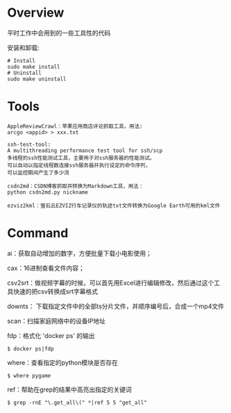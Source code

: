# Overview

平时工作中会用到的一些工具性的代码

安装和卸载:

```
# Install
sudo make install
# Uninstall
sudo make uninstall
```

# Tools

```
AppleReviewCrawl：苹果应用商店评论抓取工具，用法:
arcgo <appid> > xxx.txt

ssh-test-tool: 
A multithreading performance test tool for ssh/scp
多线程的ssh性能测试工具，主要用于对ssh服务器的性能测试。
可以自动以指定线程数连接ssh服务器并执行设定的命令序列，
可以监控期间产生了多少流

csdn2md：CSDN博客抓取并转换为Markdown工具，用法：
python csdn2md.py nickname

ezviz2kml：萤石云EZVIZ行车记录仪的轨迹txt文件转换为Google Earth可用的kml文件
```

# Command

ai：获取自动增加的数字，方便批量下载小电影使用；

cax：16进制查看文件内容；

csv2srt：做视频字幕的时候，可以首先用Excel进行编辑修改，然后通过这个工具快速的把csv转换成srt字幕格式

downts：
下载指定文件中的全部ts分片文件，并顺序编号后，合成一个mp4文件

scan：扫描家庭网络中的设备IP地址


fdp：格式化 'docker ps' 的输出

```
$ docker ps|fdp
```

where：查看指定的python模块是否存在

``` 
$ where pygame
```

ref：帮助在grep的结果中高亮出指定的关键词


```
$ grep -rnE "\.get_all\(" *|ref 5 5 "get_all"
```
